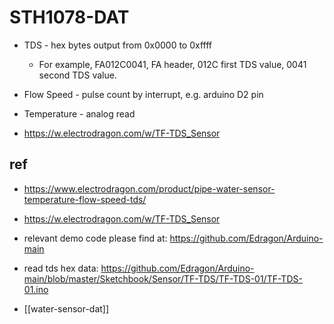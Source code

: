 
# STH1078-DAT

- TDS - hex bytes output from 0x0000 to 0xffff
  - For example, FA012C0041, FA header, 012C first TDS value, 0041 second TDS value.
- Flow Speed - pulse count by interrupt, e.g. arduino D2 pin 
- Temperature - analog read 


- https://w.electrodragon.com/w/TF-TDS_Sensor

## ref 

- https://www.electrodragon.com/product/pipe-water-sensor-temperature-flow-speed-tds/
- https://w.electrodragon.com/w/TF-TDS_Sensor


- relevant demo code please find at: https://github.com/Edragon/Arduino-main

- read tds hex data: https://github.com/Edragon/Arduino-main/blob/master/Sketchbook/Sensor/TF-TDS/TF-TDS-01/TF-TDS-01.ino

- [[water-sensor-dat]]